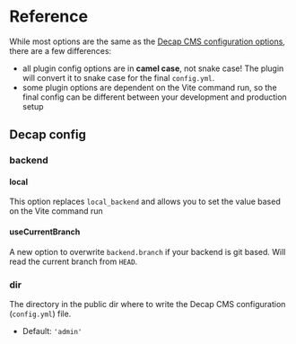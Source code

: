 # Reference

While most options are the same as the [Decap CMS configuration options](https://decapcms.org/docs/configuration-options/), there are a few differences:

- all plugin config options are in **camel case**, not snake case! The plugin will convert it to snake case for the final `config.yml`.
- some plugin options are dependent on the Vite command run, so the final config can be different between your development and production setup

## Decap config

### backend

#### local

This option replaces `local_backend` and allows you to set the value based on the Vite command run

#### useCurrentBranch

A new option to overwrite `backend.branch` if your backend is git based. Will read the current branch from `HEAD`.

### dir

The directory in the public dir where to write the Decap CMS configuration (`config.yml`) file.

- Default: `'admin'`
